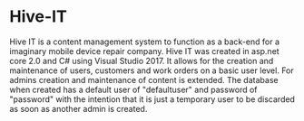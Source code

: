 # Hive-IT
Hive IT is a content management system to function as a back-end for a imaginary mobile device repair company. Hive IT was created in 
asp.net core 2.0 and C# using Visual Studio 2017. It allows for the creation and maintenance of users, customers and work orders on a
basic user level. For admins creation and maintenance of content is extended. The database when created has a default user of "defaultuser"
and password of "password" with the intention that it is just a temporary user to be discarded as soon as another admin is created.
